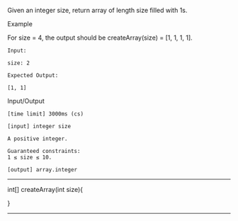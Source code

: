 Given an integer size, return array of length size filled with 1s.

Example

For size = 4, the output should be
createArray(size) = [1, 1, 1, 1].

    Input:

    size: 2

    Expected Output:

    [1, 1]

Input/Output

    [time limit] 3000ms (cs)

    [input] integer size

    A positive integer.
    
    Guaranteed constraints:
    1 ≤ size ≤ 10.

    [output] array.integer


********************************************************

int[] createArray(int size){


}

********************************************************
